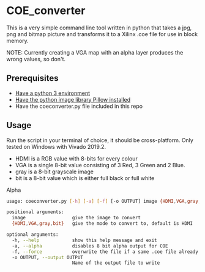 # COE_converter

This is a very simple command line tool written in python that takes a jpg, png and bitmap picture and transforms it to a Xilinx .coe file for use in block memory.

NOTE: Currently creating a VGA map with an alpha layer produces the wrong values, so don't.

## Prerequisites


- [Have a python 3 environment](https://www.python.org/downloads/)
- [Have the python image library Pillow installed](https://python-pillow.org/)
- Have the coeconverter.py file included in this repo

## Usage

Run the script in your terminal of choice, it should be cross-platform. Only tested on Windows with Vivado 2019.2.

- HDMI is a RGB value with 8-bits for every colour
- VGA is a single 8-bit value consisting of 3 Red, 3 Green and 2 Blue.
- gray is a 8-bit grayscale image
- bit is a 8-bit value which is either full black or full white

Alpha

```bash
usage: coeconverter.py [-h] [-a] [-f] [-o OUTPUT] image {HDMI,VGA,gray,bit}

positional arguments:
  image                 give the image to convert
  {HDMI,VGA,gray,bit}   give the mode to convert to, default is HDMI

optional arguments:
  -h, --help            show this help message and exit
  -a, --alpha           disables 8 bit alpha output for COE
  -f, --force           overwrite the file if a same .coe file already exists
  -o OUTPUT, --output OUTPUT
                        Name of the output file to write
```
